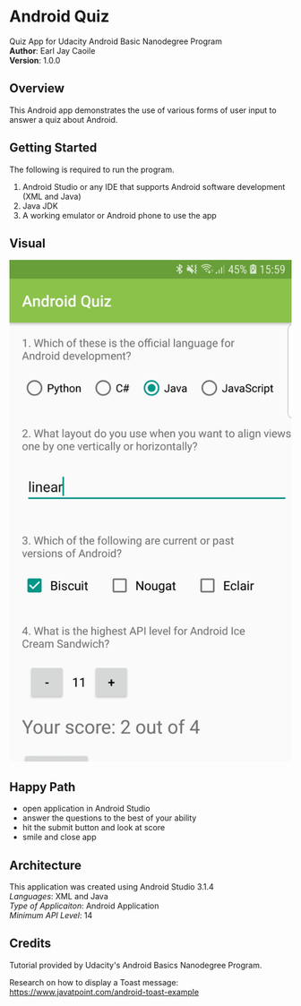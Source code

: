 # Android Quiz
Quiz App for Udacity Android Basic Nanodegree Program <br />
**Author**: Earl Jay Caoile <br />
**Version**: 1.0.0

## Overview
This Android app demonstrates the use of various forms of user input to answer a quiz about Android.

## Getting Started
The following is required to run the program.
1. Android Studio or any IDE that supports Android software development (XML and Java)
2. Java JDK
3. A working emulator or Android phone to use the app

## Visual
![Android Quiz image](android-quiz-SS.jpg)

## Happy Path
 - open application in Android Studio
 - answer the questions to the best of your ability
 - hit the submit button and look at score
 - smile and close app

## Architecture
This application was created using Android Studio 3.1.4 <br />
*Languages*: XML and Java<br />
*Type of Applicaiton*: Android Application <br />
*Minimum API Level*: 14 <br/>

## Credits
Tutorial provided by Udacity's Android Basics Nanodegree Program.

Research on how to display a Toast message: https://www.javatpoint.com/android-toast-example